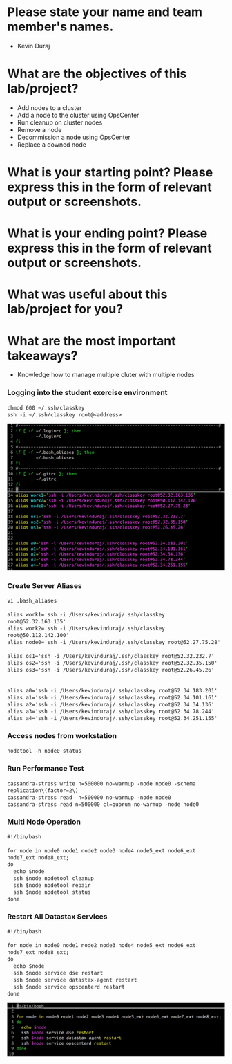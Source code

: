 # Please state your name and team member's names. 
* Kevin Duraj

# What are the objectives of this lab/project?
* Add nodes to a cluster 
* Add a node to the cluster using OpsCenter
* Run cleanup on cluster nodes
* Remove a node
* Decommission a node using OpsCenter
* Replace a downed node

# What is your starting point? Please express this in the form of relevant output or screenshots.

# What is your ending point?  Please express this in the form of relevant output or screenshots.

# What was useful about this lab/project for you?

# What are the most important takeaways?
* Knowledge how to manage multiple cluter with multiple nodes


### Logging into the student exercise environment
```
chmod 600 ~/.ssh/classkey
ssh -i ~/.ssh/classkey root@<address>
```

![multinode config](multi_node_config.png)
### Create Server Aliases 
```
vi .bash_aliases

alias work1='ssh -i /Users/kevinduraj/.ssh/classkey root@52.32.163.135'                             
alias work2='ssh -i /Users/kevinduraj/.ssh/classkey root@50.112.142.100'
alias node0='ssh -i /Users/kevinduraj/.ssh/classkey root@52.27.75.28'

alias os1='ssh -i /Users/kevinduraj/.ssh/classkey root@52.32.232.7'
alias os2='ssh -i /Users/kevinduraj/.ssh/classkey root@52.32.35.150'
alias os3='ssh -i /Users/kevinduraj/.ssh/classkey root@52.26.45.26'


alias a0='ssh -i /Users/kevinduraj/.ssh/classkey root@52.34.183.201'
alias a1='ssh -i /Users/kevinduraj/.ssh/classkey root@52.34.101.161'
alias a2='ssh -i /Users/kevinduraj/.ssh/classkey root@52.34.34.136'
alias a3='ssh -i /Users/kevinduraj/.ssh/classkey root@52.34.78.244'
alias a4='ssh -i /Users/kevinduraj/.ssh/classkey root@52.34.251.155'
```

### Access nodes from workstation
```
nodetool -h node0 status

```

### Run Performance Test
```
cassandra-stress write n=500000 no-warmup -node node0 -schema replication\(factor=2\)
cassandra-stress read  n=500000 no-warmup -node node0
cassandra-stress read n=500000 cl=quorum no-warmup -node node0
```

### Multi Node Operation
```
#!/bin/bash

for node in node0 node1 node2 node3 node4 node5_ext node6_ext node7_ext node8_ext;
do
  echo $node
  ssh $node nodetool cleanup 
  ssh $node nodetool repair
  ssh $node nodetool status
done
```

### Restart All Datastax Services
```
#!/bin/bash

for node in node0 node1 node2 node3 node4 node5_ext node6_ext node7_ext node8_ext;
do
  echo $node
  ssh $node service dse restart 
  ssh $node service datastax-agent restart
  ssh $node service opscenterd restart
done
```

![Restart DSE](restart-dse.png)
